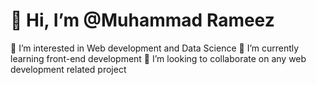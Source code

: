 # 👋 Hi, I’m @Muhammad Rameez
👀 I’m interested in Web development and Data Science
🌱 I’m currently learning front-end development
💞️ I’m looking to collaborate on any web development related project
